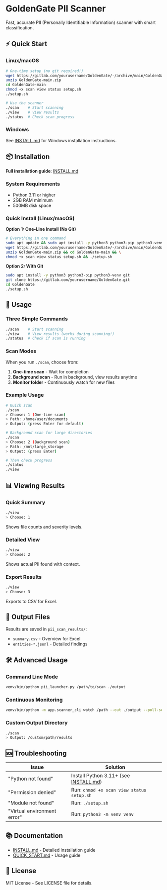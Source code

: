 # GoldenGate PII Scanner

Fast, accurate PII (Personally Identifiable Information) scanner with smart classification.

## ⚡ Quick Start

### Linux/macOS
```bash
# One-time setup (no git required!)
wget https://gitlab.com/yourusername/GoldenGate/-/archive/main/GoldenGate-main.zip
unzip GoldenGate-main.zip
cd GoldenGate-main
chmod +x scan view status setup.sh
./setup.sh

# Use the scanner
./scan    # Start scanning
./view    # View results
./status  # Check scan progress
```

### Windows
See [INSTALL.md](INSTALL.md) for Windows installation instructions.

## 📦 Installation

**Full installation guide**: [INSTALL.md](INSTALL.md)

### System Requirements
- Python 3.11 or higher
- 2GB RAM minimum
- 500MB disk space

### Quick Install (Linux/macOS)

**Option 1: One-Line Install (No Git)**
```bash
# Everything in one command
sudo apt update && sudo apt install -y python3 python3-pip python3-venv wget unzip && \
wget https://gitlab.com/yourusername/GoldenGate/-/archive/main/GoldenGate-main.zip && \
unzip GoldenGate-main.zip && cd GoldenGate-main && \
chmod +x scan view status setup.sh && ./setup.sh
```

**Option 2: With Git**
```bash
sudo apt install -y python3 python3-pip python3-venv git
git clone https://gitlab.com/yourusername/GoldenGate.git
cd GoldenGate
./setup.sh
```

## 🚀 Usage

### Three Simple Commands
```bash
./scan    # Start scanning
./view    # View results (works during scanning!)
./status  # Check if scan is running
```

### Scan Modes

When you run `./scan`, choose from:
1. **One-time scan** - Wait for completion
2. **Background scan** - Run in background, view results anytime
3. **Monitor folder** - Continuously watch for new files

### Example Usage

```bash
# Quick scan
./scan
> Choose: 1 (One-time scan)
> Path: /home/user/documents
> Output: (press Enter for default)

# Background scan for large directories
./scan
> Choose: 2 (Background scan)
> Path: /mnt/large_storage
> Output: (press Enter)

# Then check progress
./status
./view
```

## 📊 Viewing Results

### Quick Summary
```bash
./view
> Choose: 1
```
Shows file counts and severity levels.

### Detailed View
```bash
./view
> Choose: 2
```
Shows actual PII found with context.

### Export Results
```bash
./view
> Choose: 3
```
Exports to CSV for Excel.

## 📁 Output Files

Results are saved in `pii_scan_results/`:
- `summary.csv` - Overview for Excel
- `entities-*.jsonl` - Detailed findings

## 🛠️ Advanced Usage

### Command Line Mode
```bash
venv/bin/python pii_launcher.py /path/to/scan ./output
```

### Continuous Monitoring
```bash
venv/bin/python -m app.scanner_cli watch /path --out ./output --poll-seconds 30
```

### Custom Output Directory
```bash
./scan
> Output: /custom/path/results
```

## 🆘 Troubleshooting

| Issue | Solution |
|-------|----------|
| "Python not found" | Install Python 3.11+ (see [INSTALL.md](INSTALL.md)) |
| "Permission denied" | Run: `chmod +x scan view status setup.sh` |
| "Module not found" | Run: `./setup.sh` |
| "Virtual environment error" | Run: `python3 -m venv venv` |

## 📚 Documentation

- [INSTALL.md](INSTALL.md) - Detailed installation guide
- [QUICK_START.md](QUICK_START.md) - Usage guide

## 📄 License

MIT License - See LICENSE file for details.